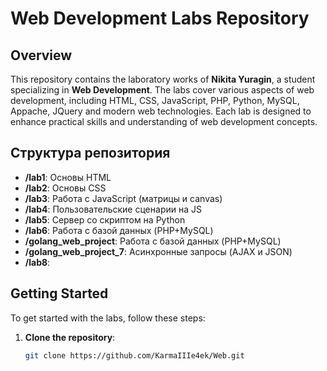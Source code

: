 # Web Development Labs Repository

## Overview
This repository contains the laboratory works of **Nikita Yuragin**, a student specializing in **Web Development**. The labs cover various aspects of web development, including HTML, CSS, JavaScript, PHP, Python, MySQL, Appache, JQuery and modern web technologies. Each lab is designed to enhance practical skills and understanding of web development concepts.

## Структура репозитория

- **/lab1**: Основы HTML
- **/lab2**: Основы CSS
- **/lab3**: Работа с JavaScript (матрицы и canvas)
- **/lab4**: Пользовательские сценарии на JS
- **/lab5**: Сервер со скриптом на Python
- **/lab6**: Работа с базой данных (PHP+MySQL)
- **/golang_web_project**: Работа с базой данных (PHP+MySQL)
- **/golang_web_project_7**: Асинхронные запросы (AJAX и JSON)
- **/lab8**: 


## Getting Started
To get started with the labs, follow these steps:

1. **Clone the repository**:
   ```bash
   git clone https://github.com/KarmaIIIe4ek/Web.git
   ```
